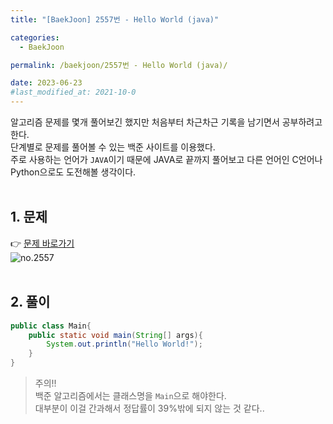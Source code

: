 ```yaml
---
title: "[BaekJoon] 2557번 - Hello World (java)"

categories:
  - BaekJoon

permalink: /baekjoon/2557번 - Hello World (java)/

date: 2023-06-23
#last_modified_at: 2021-10-0
---
```

알고리즘 문제를 몇개 풀어보긴 했지만 처음부터 차근차근 기록을 남기면서 공부하려고 한다.<br>
단계별로 문제를 풀어볼 수 있는 백준 사이트를 이용했다.<br>주로 사용하는 언어가 `JAVA`이기 때문에 JAVA로 끝까지 풀어보고 다른 언어인 C언어나 Python으로도 도전해볼 생각이다.<br><br>

## 1. 문제
👉 [문제 바로가기](https://www.acmicpc.net/problem/2557)<br>
![no.2557](https://github.com/cjoungi/hobby_store/assets/113075984/2921ba4a-8550-4fbf-bbb7-8636e09f3564)<br><br>



## 2. 풀이
```java
public class Main{
    public static void main(String[] args){
        System.out.println("Hello World!");
    }
}
```

> 주의!!<br>
> 백준 알고리즘에서는 클래스명을 `Main`으로 해야한다. <br>대부분이 이걸 간과해서 정답률이 39%밖에 되지 않는 것 같다..

<br><br>


